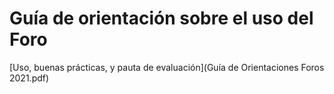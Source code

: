 # Guía de orientación sobre el uso del Foro

[Uso, buenas prácticas, y pauta de evaluación](Guía de Orientaciones Foros 2021.pdf)
